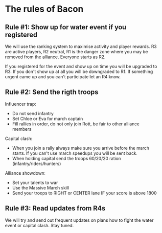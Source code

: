 # The rules of Bacon

## Rule #1: Show up for water event if you registered
We will use the ranking system to maximise activity and player rewards. R3 are active players, R2 neutral, R1 is the danger zone where you may be removed from the alliance. Everyone starts as R2.

If you registered for the event and show up on time you will be upgraded to R3. If you don't show up at all you will be downgraded to R1. If something urgent came up and you can't participate let an R4 know.

## Rule #2: Send the rigth troops
Influencer trap:
- Do not send infantry
- Set Chloe or Eva for march captain
- Fill rallies in order, do not only join Rott, be fair to other alliance members

Capital clash:
- When you join a rally always make sure you arrive before the march starts. If you can't use march speedups you will be sent back.
- When holding capital send the troops 60/20/20 ration (infantry/riders/hunters)

Alliance showdown:
- Set your talents to war
- Use the Massive March skill
- Send your troops to RIGHT or CENTER lane IF your score is above 1800

## Rule #3: Read updates from R4s
We will try and send out frequent updates on plans how to fight the water event or capital clash.
Stay tuned.
